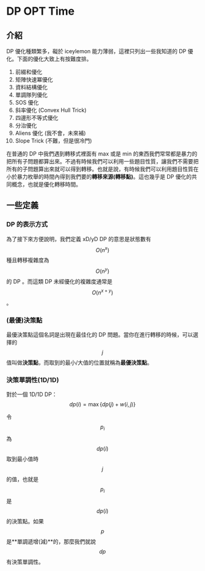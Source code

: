 # DP OPT Time

## 介紹

DP 優化種類繁多，礙於 iceylemon 能力薄弱，這裡只列出一些我知道的 DP 優化。下面的優化大致上有按難度排。

1. 前綴和優化
2. 矩陣快速冪優化
3. 資料結構優化
4. 單調隊列優化
5. SOS 優化
6. 斜率優化 \(Convex Hull Trick\)
7. 四邊形不等式優化
8. 分治優化
9. Aliens 優化 \(我不會，未來補\)
10. Slope Trick \(不難，但是很冷門\)

在普通的 DP 中我們遇到轉移式裡面有 max 或是 min 的東西我們常常都是暴力的把所有子問題都算出來。不過有時候我們可以利用一些題目性質，讓我們不需要把所有的子問題算出來就可以得到轉移。也就是說，有時候我們可以利用題目性質在小於暴力枚舉的時間內得到我們要的**轉移來源\(轉移點\)**。這也幾乎是 DP 優化的共同概念，也就是優化轉移時間。

## 一些定義

### DP 的表示方式

為了接下來方便說明，我們定義 xD/yD DP 的意思是狀態數有 $$O(n^x)$$種且轉移複雜度為$$O(n^y)$$的 DP 。而這類 DP 未經優化的複雜度通常是$$O(n^{x+y})$$。

### \(最優\)決策點

最優決策點這個名詞是出現在最佳化的 DP 問題。當你在進行轉移的時候，可以選擇的$$j$$值叫做**決策點**，而取到的最小/大值的位置就稱為**最優決策點**。

### 決策單調性\(1D/1D\)

對於一個 1D/1D DP：$$dp(i)=\max\{dp(j)+w(i,j)\}$$

令$$p_i$$為$$dp(i)$$取到最小值時$$j$$的值，也就是$$p_i$$是$$dp(i)$$的決策點。如果$$p$$是**單調遞增\(減\)**的，那麼我們就說$$dp$$有決策單調性。

